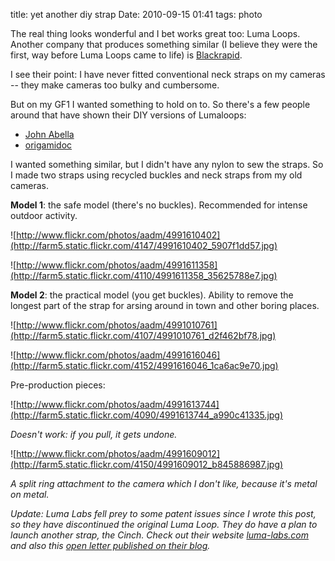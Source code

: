 title: yet another diy strap
Date: 2010-09-15 01:41
tags: photo
 

The real thing looks wonderful and I bet works great too: Luma Loops. Another company that produces
something similar (I believe they were the first, way before Luma Loops came to life) is [Blackrapid](http://www.blackrapid.com).

I see their point: I have never fitted conventional neck straps on my cameras
-- they make cameras too bulky and cumbersome.

But on my GF1 I wanted something to hold on to. So there's a few people around
that have shown their DIY versions of Lumaloops:

  * [John Abella](http://abella.net/?page_id=140)
  * [origamidoc](http://www.flickr.com/photos/origamidoc/sets/72157623804938039)

I wanted something similar, but I didn't have any nylon to sew the straps. So
I made two straps using recycled buckles and neck straps from my old cameras.

**Model 1**: the safe model (there's no buckles). Recommended for intense outdoor activity.

![http://www.flickr.com/photos/aadm/4991610402](http://farm5.static.flickr.com/4147/4991610402_5907f1dd57.jpg)

![http://www.flickr.com/photos/aadm/4991611358](http://farm5.static.flickr.com/4110/4991611358_35625788e7.jpg)

**Model 2**: the practical model (you get buckles). Ability to remove the longest part of the strap for arsing around in town and other boring places.

![http://www.flickr.com/photos/aadm/4991010761](http://farm5.static.flickr.com/4107/4991010761_d2f462bf78.jpg)

![http://www.flickr.com/photos/aadm/4991616046](http://farm5.static.flickr.com/4152/4991616046_1ca6ac9e70.jpg)

Pre-production pieces:

![http://www.flickr.com/photos/aadm/4991613744](http://farm5.static.flickr.com/4090/4991613744_a990c41335.jpg)

_Doesn't work: if you pull, it gets undone._

![http://www.flickr.com/photos/aadm/4991609012](http://farm5.static.flickr.com/4150/4991609012_b845886987.jpg)

_A split ring attachment to the camera which I don't like, because it's metal on metal._

 

_Update: Luma Labs fell prey to some patent issues since I wrote this post, so they have discontinued the original Luma Loop. They do have a plan to launch another strap, the Cinch. Check out their website [luma-labs.com](http://www.luma-labs.com/) and also this [open letter published on their blog](http://luma-labs.com/blogs/news/4540122-an-open-letter-to-our-customers-past-and-future)._
